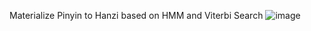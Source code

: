 Materialize Pinyin to Hanzi based on HMM and Viterbi Search
![image](https://github.com/user-attachments/assets/9ee9a564-5606-4066-8e7d-b8fd0eef62d7)

